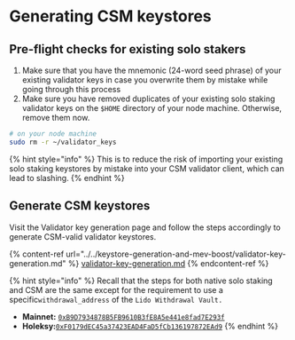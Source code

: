 # Generating CSM keystores

## Pre-flight checks for existing solo stakers

1. Make sure that you have the mnemonic (24-word seed phrase) of your existing validator keys in case you overwrite them by mistake while going through this process
2. Make sure you have removed duplicates of your existing solo staking validator keys on the `$HOME` directory of your node machine. Otherwise, remove them now.

```sh
# on your node machine
sudo rm -r ~/validator_keys
```

{% hint style="info" %}
This is to reduce the risk of importing your existing solo staking keystores by mistake into your CSM validator client, which can lead to slashing.&#x20;
{% endhint %}

## Generate CSM keystores

Visit the Validator key generation page and follow the steps accordingly to generate CSM-valid validator keystores.&#x20;

{% content-ref url="../../keystore-generation-and-mev-boost/validator-key-generation.md" %}
[validator-key-generation.md](../../keystore-generation-and-mev-boost/validator-key-generation.md)
{% endcontent-ref %}

{% hint style="info" %}
Recall that the steps for both native solo staking and CSM are the same except for the requirement to use a specific`withdrawal_address` of the `Lido Withdrawal Vault.`

* **Mainnet:** [`0xB9D7934878B5FB9610B3fE8A5e441e8fad7E293f`](https://etherscan.io/address/0xb9d7934878b5fb9610b3fe8a5e441e8fad7e293f)
* **Holeksy:**[`0xF0179dEC45a37423EAD4FaD5fCb136197872EAd9`](https://holesky.etherscan.io/address/0xF0179dEC45a37423EAD4FaD5fCb136197872EAd9)
{% endhint %}
